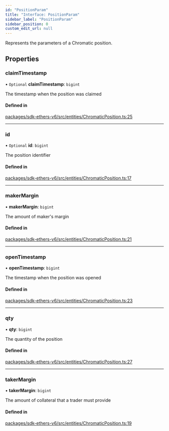 ```yaml
---
id: "PositionParam"
title: "Interface: PositionParam"
sidebar_label: "PositionParam"
sidebar_position: 0
custom_edit_url: null
---
```


Represents the parameters of a Chromatic position.

## Properties

### claimTimestamp

• `Optional` **claimTimestamp**: `bigint`

The timestamp when the position was claimed

#### Defined in

[packages/sdk-ethers-v6/src/entities/ChromaticPosition.ts:25](https://github.com/chromatic-protocol/sdk/blob/e39d23c/packages/sdk-ethers-v6/src/entities/ChromaticPosition.ts#L25)

___

### id

• `Optional` **id**: `bigint`

The position identifier

#### Defined in

[packages/sdk-ethers-v6/src/entities/ChromaticPosition.ts:17](https://github.com/chromatic-protocol/sdk/blob/e39d23c/packages/sdk-ethers-v6/src/entities/ChromaticPosition.ts#L17)

___

### makerMargin

• **makerMargin**: `bigint`

The amount of maker's margin

#### Defined in

[packages/sdk-ethers-v6/src/entities/ChromaticPosition.ts:21](https://github.com/chromatic-protocol/sdk/blob/e39d23c/packages/sdk-ethers-v6/src/entities/ChromaticPosition.ts#L21)

___

### openTimestamp

• **openTimestamp**: `bigint`

The timestamp when the position was opened

#### Defined in

[packages/sdk-ethers-v6/src/entities/ChromaticPosition.ts:23](https://github.com/chromatic-protocol/sdk/blob/e39d23c/packages/sdk-ethers-v6/src/entities/ChromaticPosition.ts#L23)

___

### qty

• **qty**: `bigint`

The quantity of the position

#### Defined in

[packages/sdk-ethers-v6/src/entities/ChromaticPosition.ts:27](https://github.com/chromatic-protocol/sdk/blob/e39d23c/packages/sdk-ethers-v6/src/entities/ChromaticPosition.ts#L27)

___

### takerMargin

• **takerMargin**: `bigint`

The amount of collateral that a trader must provide

#### Defined in

[packages/sdk-ethers-v6/src/entities/ChromaticPosition.ts:19](https://github.com/chromatic-protocol/sdk/blob/e39d23c/packages/sdk-ethers-v6/src/entities/ChromaticPosition.ts#L19)
